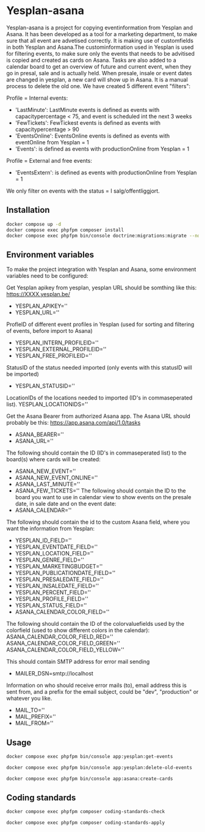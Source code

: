 # Yesplan-asana
Yesplan-asana is a project for copying eventinformation from Yesplan and Asana. It has been developed as a tool for a marketing department, to make sure that all event are advetised correctly. It is making use of customfields in both Yesplan and Asana.The custominformation used in Yesplan is used for filtering events, to make sure only the events that needs to be advitised is copied and created as cards on Asana.
Tasks are also added to a calendar board to get an overview of future and current event, when they go in presal, sale and is actually held. When presale, insale or event dates are changed in yesplan, a new card will show up in Asana. It is a manual process to delete the old one.
We have created 5 different event "filters":

Profile = Internal events:
  * 'LastMinute': LastMinute events is defined as events with capacitypercentage < 75, and event is scheduled int the next 3 weeks
  * 'FewTickets': FewTickest events is defined as events with capacitypercentage > 90
  * 'EventsOnline': EventsOnline events is defined as events with eventOnline from Yesplan = 1
  * 'Events': is defined as events with productionOnline from Yesplan = 1

Profile = External and free events:
  * 'EventsExtern': is defined as events with productionOnline from Yesplan = 1

We only filter on events with the status = I salg/offentliggjort.

## Installation

```sh
docker compose up -d
docker compose exec phpfpm composer install
docker compose exec phpfpm bin/console doctrine:migrations:migrate --no-interaction
```

## Environment variables
To make the project integration with Yesplan and Asana, some environment variables need to be configured:

Get Yesplan apikey from yesplan, yesplan URL should be somthing like this: https://XXXX.yesplan.be/
* YESPLAN_APIKEY=''
* YESPLAN_URL=''

ProfleID of different event profiles in Yesplan (used for sorting and filtering of events, before import to Asana)
* YESPLAN_INTERN_PROFILEID=''
* YESPLAN_EXTERNAL_PROFILEID=''
* YESPLAN_FREE_PROFILEID=''

StatusID of the status needed imported (only events with this statusID will be imported)
* YESPLAN_STATUSID=''

LocationIDs of the locations needed to imported (ID's in commaseperated list).
YESPLAN_LOCATIONIDS=''

Get the Asana Bearer from authorized Asana app. The Asana URL should probably be this: https://app.asana.com/api/1.0/tasks
* ASANA_BEARER=''
* ASANA_URL=''

The following should contain the ID (ID's in commaseperated list) to the board(s) where cards will be created:
* ASANA_NEW_EVENT=''
* ASANA_NEW_EVENT_ONLINE=''
* ASANA_LAST_MINUTE=''
* ASANA_FEW_TICKETS=''
The following should contain the ID to the board you want to use in calendar view to show events on the presale date, in sale date and on the event date:
* ASANA_CALENDAR=''

The following should contain the id to the custom Asana field, where you want the information from Yesplan:
* YESPLAN_ID_FIELD=''
* YESPLAN_EVENTDATE_FIELD=''
* YESPLAN_LOCATION_FIELD=''
* YESPLAN_GENRE_FIELD=''
* YESPLAN_MARKETINGBUDGET=''
* YESPLAN_PUBLICATIONDATE_FIELD=''
* YESPLAN_PRESALEDATE_FIELD=''
* YESPLAN_INSALEDATE_FIELD=''
* YESPLAN_PERCENT_FIELD=''
* YESPLAN_PROFILE_FIELD=''
* YESPLAN_STATUS_FIELD=''
* ASANA_CALENDAR_COLOR_FIELD=''

The following should contain the ID of the colorvaluefields used by the colorfield (used to show different colors in the calendar):
ASANA_CALENDAR_COLOR_FIELD_RED=''
ASANA_CALENDAR_COLOR_FIELD_GREEN=''
ASANA_CALENDAR_COLOR_FIELD_YELLOW=''


This should contain SMTP address for error mail sending
* MAILER_DSN=smtp://localhost

Information on who should receive error mails (to), email address this is sent from, and a prefix for the email subject, could be "dev", "production" or whatever you like.
* MAIL_TO=''
* MAIL_PREFIX=''
* MAIL_FROM=''

## Usage

```sh
docker compose exec phpfpm bin/console app:yesplan:get-events
```
```sh
docker compose exec phpfpm bin/console app:yesplan:delete-old-events
```

```sh
docker compose exec phpfpm bin/console app:asana:create-cards
```

## Coding standards

```sh
docker compose exec phpfpm composer coding-standards-check
```

```sh
docker compose exec phpfpm composer coding-standards-apply
```
